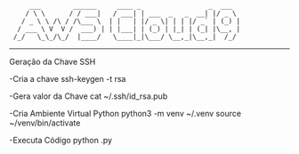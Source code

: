          ___        ______     ____ _                 _  ___  
        / \ \      / / ___|   / ___| | ___  _   _  __| |/ _ \ 
       / _ \ \ /\ / /\___ \  | |   | |/ _ \| | | |/ _` | (_) |
      / ___ \ V  V /  ___) | | |___| | (_) | |_| | (_| |\__, |
     /_/   \_\_/\_/  |____/   \____|_|\___/ \__,_|\__,_|  /_/ 
 ----------------------------------------------------------------- 

Geração da Chave SSH

-Cria a chave
ssh-keygen -t rsa

-Gera valor da Chave
cat ~/.ssh/id_rsa.pub

-Cria Ambiente Virtual Python
python3 -m venv ~/.venv
source ~/venv/bin/activate

-Executa Código
python <nomeArquivo>.py